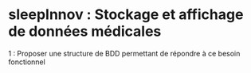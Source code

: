 # sleepInnov : Stockage et affichage de données médicales

1 : Proposer une structure de BDD permettant de répondre à ce besoin fonctionnel
